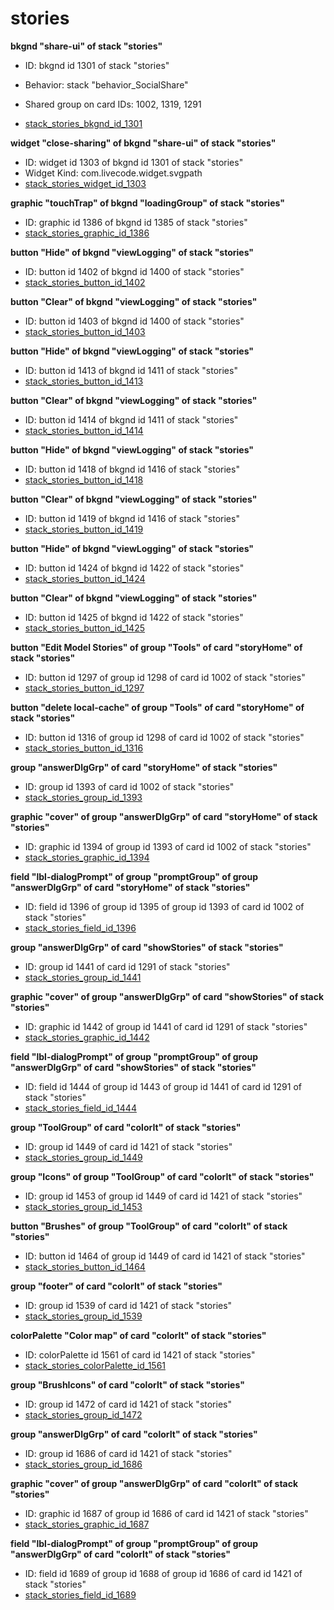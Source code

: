 # stories
**bkgnd "share-ui" of stack "stories"**
* ID: bkgnd id 1301 of stack "stories"
* Behavior: stack "behavior_SocialShare"

* Shared group on card IDs: 1002, 1319, 1291
* [stack_stories_bkgnd_id_1301](./../../ScriptTracker/modules/stories_Scripts/stack_stories_bkgnd_id_1301.livecodescript)

**widget "close-sharing" of bkgnd "share-ui" of stack "stories"**
* ID: widget id 1303 of bkgnd id 1301 of stack "stories"
* Widget Kind: com.livecode.widget.svgpath
* [stack_stories_widget_id_1303](./../../ScriptTracker/modules/stories_Scripts/stack_stories_widget_id_1303.livecodescript)

**graphic "touchTrap" of bkgnd "loadingGroup" of stack "stories"**
* ID: graphic id 1386 of bkgnd id 1385 of stack "stories"
* [stack_stories_graphic_id_1386](./../../ScriptTracker/modules/stories_Scripts/stack_stories_graphic_id_1386.livecodescript)

**button "Hide" of bkgnd "viewLogging" of stack "stories"**
* ID: button id 1402 of bkgnd id 1400 of stack "stories"
* [stack_stories_button_id_1402](./../../ScriptTracker/modules/stories_Scripts/stack_stories_button_id_1402.livecodescript)

**button "Clear" of bkgnd "viewLogging" of stack "stories"**
* ID: button id 1403 of bkgnd id 1400 of stack "stories"
* [stack_stories_button_id_1403](./../../ScriptTracker/modules/stories_Scripts/stack_stories_button_id_1403.livecodescript)

**button "Hide" of bkgnd "viewLogging" of stack "stories"**
* ID: button id 1413 of bkgnd id 1411 of stack "stories"
* [stack_stories_button_id_1413](./../../ScriptTracker/modules/stories_Scripts/stack_stories_button_id_1413.livecodescript)

**button "Clear" of bkgnd "viewLogging" of stack "stories"**
* ID: button id 1414 of bkgnd id 1411 of stack "stories"
* [stack_stories_button_id_1414](./../../ScriptTracker/modules/stories_Scripts/stack_stories_button_id_1414.livecodescript)

**button "Hide" of bkgnd "viewLogging" of stack "stories"**
* ID: button id 1418 of bkgnd id 1416 of stack "stories"
* [stack_stories_button_id_1418](./../../ScriptTracker/modules/stories_Scripts/stack_stories_button_id_1418.livecodescript)

**button "Clear" of bkgnd "viewLogging" of stack "stories"**
* ID: button id 1419 of bkgnd id 1416 of stack "stories"
* [stack_stories_button_id_1419](./../../ScriptTracker/modules/stories_Scripts/stack_stories_button_id_1419.livecodescript)

**button "Hide" of bkgnd "viewLogging" of stack "stories"**
* ID: button id 1424 of bkgnd id 1422 of stack "stories"
* [stack_stories_button_id_1424](./../../ScriptTracker/modules/stories_Scripts/stack_stories_button_id_1424.livecodescript)

**button "Clear" of bkgnd "viewLogging" of stack "stories"**
* ID: button id 1425 of bkgnd id 1422 of stack "stories"
* [stack_stories_button_id_1425](./../../ScriptTracker/modules/stories_Scripts/stack_stories_button_id_1425.livecodescript)

**button "Edit Model Stories" of group "Tools" of card "storyHome" of stack "stories"**
* ID: button id 1297 of group id 1298 of card id 1002 of stack "stories"
* [stack_stories_button_id_1297](./../../ScriptTracker/modules/stories_Scripts/stack_stories_button_id_1297.livecodescript)

**button "delete local-cache" of group "Tools" of card "storyHome" of stack "stories"**
* ID: button id 1316 of group id 1298 of card id 1002 of stack "stories"
* [stack_stories_button_id_1316](./../../ScriptTracker/modules/stories_Scripts/stack_stories_button_id_1316.livecodescript)

**group "answerDlgGrp" of card "storyHome" of stack "stories"**
* ID: group id 1393 of card id 1002 of stack "stories"
* [stack_stories_group_id_1393](./../../ScriptTracker/modules/stories_Scripts/stack_stories_group_id_1393.livecodescript)

**graphic "cover" of group "answerDlgGrp" of card "storyHome" of stack "stories"**
* ID: graphic id 1394 of group id 1393 of card id 1002 of stack "stories"
* [stack_stories_graphic_id_1394](./../../ScriptTracker/modules/stories_Scripts/stack_stories_graphic_id_1394.livecodescript)

**field "lbl-dialogPrompt" of group "promptGroup" of group "answerDlgGrp" of card "storyHome" of stack "stories"**
* ID: field id 1396 of group id 1395 of group id 1393 of card id 1002 of stack "stories"
* [stack_stories_field_id_1396](./../../ScriptTracker/modules/stories_Scripts/stack_stories_field_id_1396.livecodescript)

**group "answerDlgGrp" of card "showStories" of stack "stories"**
* ID: group id 1441 of card id 1291 of stack "stories"
* [stack_stories_group_id_1441](./../../ScriptTracker/modules/stories_Scripts/stack_stories_group_id_1441.livecodescript)

**graphic "cover" of group "answerDlgGrp" of card "showStories" of stack "stories"**
* ID: graphic id 1442 of group id 1441 of card id 1291 of stack "stories"
* [stack_stories_graphic_id_1442](./../../ScriptTracker/modules/stories_Scripts/stack_stories_graphic_id_1442.livecodescript)

**field "lbl-dialogPrompt" of group "promptGroup" of group "answerDlgGrp" of card "showStories" of stack "stories"**
* ID: field id 1444 of group id 1443 of group id 1441 of card id 1291 of stack "stories"
* [stack_stories_field_id_1444](./../../ScriptTracker/modules/stories_Scripts/stack_stories_field_id_1444.livecodescript)

**group "ToolGroup" of card "colorIt" of stack "stories"**
* ID: group id 1449 of card id 1421 of stack "stories"
* [stack_stories_group_id_1449](./../../ScriptTracker/modules/stories_Scripts/stack_stories_group_id_1449.livecodescript)

**group "Icons" of group "ToolGroup" of card "colorIt" of stack "stories"**
* ID: group id 1453 of group id 1449 of card id 1421 of stack "stories"
* [stack_stories_group_id_1453](./../../ScriptTracker/modules/stories_Scripts/stack_stories_group_id_1453.livecodescript)

**button "Brushes" of group "ToolGroup" of card "colorIt" of stack "stories"**
* ID: button id 1464 of group id 1449 of card id 1421 of stack "stories"
* [stack_stories_button_id_1464](./../../ScriptTracker/modules/stories_Scripts/stack_stories_button_id_1464.livecodescript)

**group "footer" of card "colorIt" of stack "stories"**
* ID: group id 1539 of card id 1421 of stack "stories"
* [stack_stories_group_id_1539](./../../ScriptTracker/modules/stories_Scripts/stack_stories_group_id_1539.livecodescript)

**colorPalette "Color map" of card "colorIt" of stack "stories"**
* ID: colorPalette id 1561 of card id 1421 of stack "stories"
* [stack_stories_colorPalette_id_1561](./../../ScriptTracker/modules/stories_Scripts/stack_stories_colorPalette_id_1561.livecodescript)

**group "BrushIcons" of card "colorIt" of stack "stories"**
* ID: group id 1472 of card id 1421 of stack "stories"
* [stack_stories_group_id_1472](./../../ScriptTracker/modules/stories_Scripts/stack_stories_group_id_1472.livecodescript)

**group "answerDlgGrp" of card "colorIt" of stack "stories"**
* ID: group id 1686 of card id 1421 of stack "stories"
* [stack_stories_group_id_1686](./../../ScriptTracker/modules/stories_Scripts/stack_stories_group_id_1686.livecodescript)

**graphic "cover" of group "answerDlgGrp" of card "colorIt" of stack "stories"**
* ID: graphic id 1687 of group id 1686 of card id 1421 of stack "stories"
* [stack_stories_graphic_id_1687](./../../ScriptTracker/modules/stories_Scripts/stack_stories_graphic_id_1687.livecodescript)

**field "lbl-dialogPrompt" of group "promptGroup" of group "answerDlgGrp" of card "colorIt" of stack "stories"**
* ID: field id 1689 of group id 1688 of group id 1686 of card id 1421 of stack "stories"
* [stack_stories_field_id_1689](./../../ScriptTracker/modules/stories_Scripts/stack_stories_field_id_1689.livecodescript)

